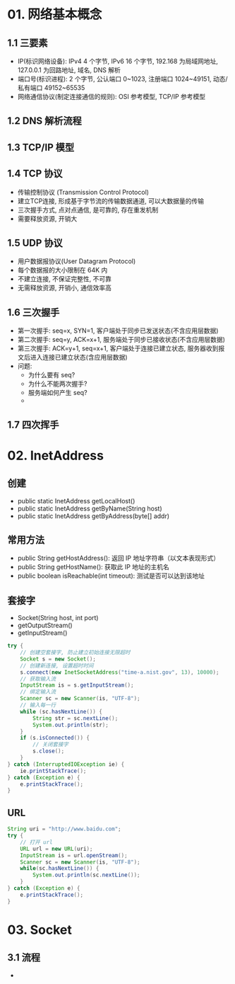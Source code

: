 # 01. 网络基本概念
## 1.1 三要素
- IP(标识网络设备): IPv4 4 个字节, IPv6 16 个字节, 192.168 为局域网地址, 127.0.0.1 为回路地址, 域名, DNS 解析
- 端口号(标识进程): 2 个字节, 公认端口 0~1023, 注册端口 1024~49151, 动态/私有端口 49152~65535
- 网络通信协议(制定连接通信的规则): OSI 参考模型, TCP/IP 参考模型
## 1.2 DNS 解析流程
## 1.3 TCP/IP 模型
## 1.4 TCP 协议
- 传输控制协议 (Transmission Control Protocol)
- 建立TCP连接, 形成基于字节流的传输数据通道, 可以大数据量的传输
- 三次握手方式, 点对点通信, 是可靠的, 存在重发机制
- 需要释放资源, 开销大
## 1.5 UDP 协议
- 用户数据报协议(User Datagram Protocol)
- 每个数据报的大小限制在 64K 内
- 不建立连接, 不保证完整性, 不可靠
- 无需释放资源, 开销小, 通信效率高
## 1.6 三次握手
- 第一次握手: seq=x, SYN=1, 客户端处于同步已发送状态(不含应用层数据)
- 第二次握手: seq=y, ACK=x+1, 服务端处于同步已接收状态(不含应用层数据)
- 第三次握手: ACK=y+1, seq=x+1, 客户端处于连接已建立状态, 服务器收到报文后进入连接已建立状态(含应用层数据)
- 问题: 
  - 为什么要有 seq?
  - 为什么不能两次握手? 
  - 服务端如何产生 seq?
  - 
## 1.7 四次挥手

# 02. InetAddress
## 创建
- public static InetAddress getLocalHost()
- public static InetAddress getByName(String host)
- public static InetAddress getByAddress(byte[] addr)
## 常用方法 
- public String getHostAddress(): 返回 IP 地址字符串（以文本表现形式）
- public String getHostName(): 获取此 IP 地址的主机名
- public boolean isReachable(int timeout): 测试是否可以达到该地址

## 套接字
- Socket(String host, int port) 
- getOutputStream() 
- getInputStream() 
```java
try {
    // 创建空套接字, 防止建立初始连接无限超时
    Socket s = new Socket();
    // 创建新连接, 设置超时时间
    s.connect(new InetSocketAddress("time-a.nist.gov", 13), 10000);
    // 获取输入流
    InputStream is = s.getInputStream();
    // 绑定输入流
    Scanner sc = new Scanner(is, "UTF-8");
    // 输入每一行
    while (sc.hasNextLine()) {
        String str = sc.nextLine();
        System.out.println(str);
    }
    if (s.isConnected()) {
        // 关闭套接字
        s.close();
    }
} catch (InterruptedIOException ie) {
    ie.printStackTrace();
} catch (Exception e) {
    e.printStackTrace();
}
```

## URL
```java
String uri = "http://www.baidu.com";
try {
    // 打开 url 
    URL url = new URL(uri);
    InputStream is = url.openStream();
    Scanner sc = new Scanner(is, "UTF-8");
    while(sc.hasNextLine()) {
        System.out.println(sc.nextLine());
    }
} catch (Exception e) {
    e.printStackTrace();
}
```

# 03. Socket
## 3.1 流程
- 
